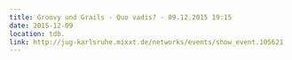 ```yaml
---
title: Groovy und Grails - Quo vadis? - 09.12.2015 19:15
date: 2015-12-09
location: tdb.
link: http://jug-karlsruhe.mixxt.de/networks/events/show_event.105621
---
```

